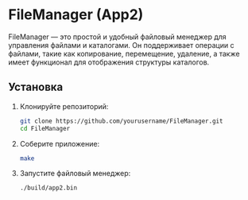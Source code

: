 # FileManager (App2)

FileManager — это простой и удобный файловый менеджер для управления файлами и каталогами. Он поддерживает операции с файлами, такие как копирование, перемещение, удаление, а также имеет функционал для отображения структуры каталогов.

## Установка

1. Клонируйте репозиторий:
   ```bash
   git clone https://github.com/yourusername/FileManager.git
   cd FileManager
2. Соберите приложение:
   ```bash
   make
3. Запустите файловый менеджер:
   ```bash
   ./build/app2.bin

## 
